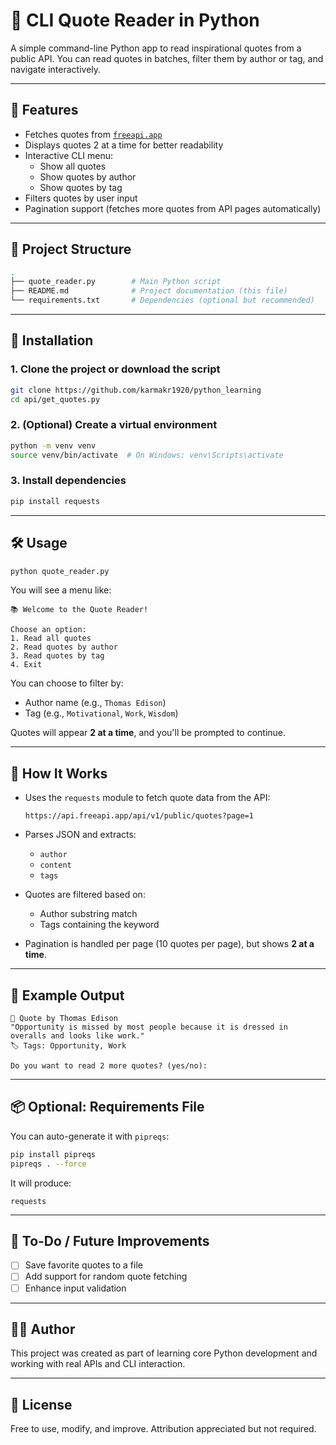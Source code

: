 # 🧠 CLI Quote Reader in Python

A simple command-line Python app to read inspirational quotes from a public API. You can read quotes in batches, filter them by author or tag, and navigate interactively.

---

## 🚀 Features

- Fetches quotes from [`freeapi.app`](https://freeapi.app/)
- Displays quotes 2 at a time for better readability
- Interactive CLI menu:
  - Show all quotes
  - Show quotes by author
  - Show quotes by tag
- Filters quotes by user input
- Pagination support (fetches more quotes from API pages automatically)

---

## 📂 Project Structure

```bash
.
├── quote_reader.py        # Main Python script
├── README.md              # Project documentation (this file)
└── requirements.txt       # Dependencies (optional but recommended)
````

---

## 🔧 Installation

### 1. Clone the project or download the script

```bash
git clone https://github.com/karmakr1920/python_learning
cd api/get_quotes.py
```

### 2. (Optional) Create a virtual environment

```bash
python -m venv venv
source venv/bin/activate  # On Windows: venv\Scripts\activate
```

### 3. Install dependencies

```bash
pip install requests
```

---

## 🛠 Usage

```bash
python quote_reader.py
```

You will see a menu like:

```
📚 Welcome to the Quote Reader!

Choose an option:
1. Read all quotes
2. Read quotes by author
3. Read quotes by tag
4. Exit
```

You can choose to filter by:

* Author name (e.g., `Thomas Edison`)
* Tag (e.g., `Motivational`, `Work`, `Wisdom`)

Quotes will appear **2 at a time**, and you'll be prompted to continue.

---

## 🧠 How It Works

* Uses the `requests` module to fetch quote data from the API:

  ```
  https://api.freeapi.app/api/v1/public/quotes?page=1
  ```
* Parses JSON and extracts:

  * `author`
  * `content`
  * `tags`
* Quotes are filtered based on:

  * Author substring match
  * Tags containing the keyword
* Pagination is handled per page (10 quotes per page), but shows **2 at a time**.

---

## 📝 Example Output

```
🧠 Quote by Thomas Edison
"Opportunity is missed by most people because it is dressed in overalls and looks like work."
🏷️ Tags: Opportunity, Work

Do you want to read 2 more quotes? (yes/no):
```

---

## 📦 Optional: Requirements File

You can auto-generate it with `pipreqs`:

```bash
pip install pipreqs
pipreqs . --force
```

It will produce:

```
requests
```

---

## 📌 To-Do / Future Improvements

* [ ] Save favorite quotes to a file
* [ ] Add support for random quote fetching
* [ ] Enhance input validation

---

## 👨‍💻 Author

This project was created as part of learning core Python development and working with real APIs and CLI interaction.

---

## 📜 License

Free to use, modify, and improve. Attribution appreciated but not required.